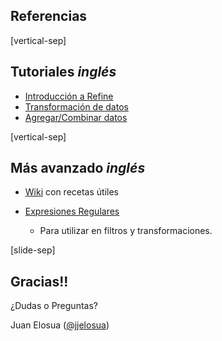 ## Referencias

[vertical-sep]

## Tutoriales _inglés_

* <a target="_blank" href="http://youtu.be/B70J_H_zAWM">Introducción a Refine</a>
* <a target="_blank" href="http://youtu.be/cO8NVCs_Ba0">Transformación de datos</a>
* <a target="_blank" href="http://youtu.be/5tsyz3ibYzk">Agregar/Combinar datos</a>

[vertical-sep]

## Más avanzado _inglés_

* <a target="_blank" href="https://github.com/OpenRefine/OpenRefine/wiki/Documentation-For-Usershttps://github.com/OpenRefine/OpenRefine/wiki/Documentation-For-Users">Wiki</a> con recetas útiles

* <a target="_blank" href="http://regexone.com/">Expresiones Regulares</a>
    * Para utilizar en filtros y transformaciones.

[slide-sep]

## Gracias!!

¿Dudas o Preguntas?

Juan Elosua ([@jjelosua][twitter])

[twitter]: https://twitter.com/jjelosua


